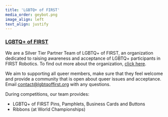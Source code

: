 ```yaml
---
title: 'LGBTQ+ of FIRST'
media_order: geybot.png
image_align: left
text_align: justify
---
```


### [LGBTQ+ of FIRST](https://lgbtqoffirst.weebly.com/)
We are a Silver Tier Partner Team of LGBTQ+ of FIRST, an organization dedicated to raising awareness and acceptance of LGBTQ+ participants in FIRST Robotics. To find out more about the organization, [click here](https://lgbtqoffirst.weebly.com/). 

We aim to supporting all queer members, make sure that they feel welcome and provide a community that is open about queer issues and acceptance. Email [contact@lgbtqoffirst.org](mailto:contact@lgbtqoffirst.org) with any questions.

During competitions, our team provides:
* LGBTQ+ of FIRST Pins, Pamphlets, Business Cards and Buttons
* Ribbons (at World Championships)
